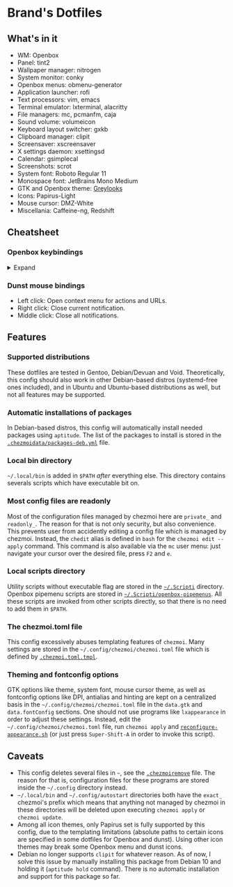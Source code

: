 # Brand's Dotfiles

## What's in it

* WM: Openbox
* Panel: tint2
* Wallpaper manager: nitrogen
* System monitor: conky
* Openbox menus: obmenu-generator
* Application launcher: rofi
* Text processors: vim, emacs
* Terminal emulator: lxterminal, alacritty
* File managers: mc, pcmanfm, caja
* Sound volume: volumeicon
* Keyboard layout switcher: gxkb
* Clipboard manager: clipit
* Screensaver: xscreensaver
* X settings daemon: xsettingsd
* Calendar: gsimplecal
* Screenshots: scrot
* System font: Roboto Regular 11
* Monospace font: JetBrains Mono Medium
* GTK and Openbox theme: [Greylooks](https://github.com/vbrand1984/greylooks)
* Icons: Papirus-Light
* Mouse cursor: DMZ-White
* Miscellania: Caffeine-ng, Redshift

## Cheatsheet

### Openbox keybindings

<details>
  <summary>Expand</summary>

<table>
    <tr>
        <th colspan="2">Application launchers</th>
    </tr>
    <tr>
        <td>Super-Ctrl-B</td>
        <td>Web Browser</td>
    </tr>
    <tr>
        <td>Super-Ctrl-C</td>
        <td>LibreOffice Calc</td>
    </tr>
    <tr>
        <td>Super-Ctrl-E</td>
        <td>Emacs client</td>
    </tr>
    <tr>
        <td>Super-Ctrl-F</td>
        <td>File manager</td>
    </tr>
    <tr>
        <td>Super-Ctrl-I</td>
        <td>LibreOffice Impress</td>
    </tr>
    <tr>
        <td>Super-Ctrl-O</td>
        <td>Obconf</td>
    </tr>
    <tr>
        <td>Super-Ctrl-P</td>
        <td>Pavucontrol</td>
    </tr>
    <tr>
        <td>Super-Ctrl-R</td>
        <td>Tor Browser launcher</td>
    </tr>
    <tr>
        <td>Super-Ctrl-S</td>
        <td>OBS-Studio</td>
    </tr>
    <tr>
        <td>Super-Ctrl-T</td>
        <td>Terminal emulator</td>
    </tr>
    <tr>
        <td>Super-Ctrl-W</td>
        <td>LibreOffice Writer</td>
    </tr>
    <tr>
        <td>Ctrl-Alt-Del</td>
        <td>System monitor</td>
    </tr>
    <tr>
        <th colspan="2">rofi</th>
    </tr>
    <tr>
        <td>Super-Enter</td>
        <td>run module (run a command)</td>
    </tr>
    <tr>
        <td>Super-Shift-Enter</td>
        <td>drun module (run desktop application)</td>
    </tr>
    <tr>
        <td>Super-F1</td>
        <td>calc module (not working in Debian-based installs)</td>
    </tr>
    <tr>
        <td>Super-Tab</td>
        <td>window switching module</td>
    </tr>
    <tr>
        <th colspan="2">Screenshots</th>
    </tr>
    <tr>
        <td>PrtScr</td>
        <td>Take a screenshot (fullscreen)</td>
    </tr>
    <tr>
        <td>Alt-PrtScr</td>
        <td>Screenshot of the current window</td>
    </tr>
    <tr>
        <td>Ctrl-PrtScr</td>
        <td>Screenshot of selection</td>
    </tr>
    <tr>
        <td>Super-PrtScr</td>
        <td>Fullscreen screenshot with a 5 sec delay</td>
    </tr>
    <tr>
        <td>Super-Alt-PrtScr</td>
        <td>Screenshot of the current window with a 5 sec delay</td>
    </tr>
    <tr>
        <th colspan="2">Inherent Openbox stuff</th>
    </tr>
    <tr>
        <td>Super-Shift-A</td>
        <td>Reconfigure whole appearance</td>
    </tr>
    <tr>
        <td>Super-Shift-C</td>
        <td>Reconfigure Openbox</td>
    </tr>
    <tr>
        <td>Super-Esc</td>
        <td>Show Openbox menu</td>
    </tr>
    <tr>
        <td>Super-D</td>
        <td>Show/hide desktop</td>
    </tr>
    <tr>
        <th colspan="2">Session management</th>
    </tr>
    <tr>
        <td>Super-Ctrl-L</td>
        <td>Lock screen</td>
    </tr>
    <tr>
        <td>Super-Ctrl-Q</td>
        <td>Shutdown dialogue</td>
    </tr>
    <tr>
        <td>Super-Shift-Q</td>
        <td>Exit Openbox</td>
    </tr>
    <tr>
        <th colspan="2">Navigating between desktops</th>
    </tr>
    <tr>
        <td>Super-[1..4]</td>
        <td>Go to desktop 1, 2, 3 or 4</td>
    </tr>
    <tr>
        <td>Super-Ctrl-Left</td>
        <td>Go to the desktop to the left</td>
    </tr>
    <tr>
        <td>Super-Ctrl-Right</td>
        <td>Go to the desktop to the right</td>
    </tr>
    <tr>
        <td>Super-Ctrl-Up</td>
        <td>Go to the desktop above</td>
    </tr>
    <tr>
        <td>Super-Ctrl-Down</td>
        <td>Go to the desktop below</td>
    </tr>
    <tr>
        <th colspan="2">Moving windows between desktops</th>
    </tr>
    <tr>
        <td>Super-Shift-[1..4]</td>
        <td>Move current window to desktop 1, 2, 3 or 4</td>
    </tr>
    <tr>
        <td>Super-Shift-Left</td>
        <td>Move current window to the desktop to the left</td>
    </tr>
    <tr>
        <td>Super-Shift-Right</td>
        <td>Move current window to the desktop to the right</td>
    </tr>
    <tr>
        <td>Super-Shift-Up</td>
        <td>Move current window to the desktop above</td>
    </tr>
    <tr>
        <td>Super-Shift-Down</td>
        <td>Move current window to the desktop below</td>
    </tr>
    <tr>
        <th colspan="2">Window handling</th>
    </tr>
    <tr>
        <td>Alt-F4, Super-Q</td>
        <td>Close current window</td>
    </tr>
    <tr>
        <td>Alt-Esc</td>
        <td>Drown the window into the bottom of the stack</td>
    </tr>
    <tr>
        <td>Alt-Space</td>
        <td>Show window&#39;s context menu</td>
    </tr>
    <tr>
        <td>Super-F</td>
        <td>Toggle fullscreen</td>
    </tr>
    <tr>
        <td>Super-I</td>
        <td>Iconify current window</td>
    </tr>
    <tr>
        <td>Super-M</td>
        <td>Toggle maximize</td>
    </tr>
    <tr>
        <td>Super-O</td>
        <td>Toggle omnipresent</td>
    </tr>
    <tr>
        <td>Alt-Tab</td>
        <td>Switch to the next window</td>
    </tr>
    <tr>
        <td>Ctrl-Alt-Tab</td>
        <td>Switch to the previous window</td>
    </tr>
    <tr>
        <th colspan="2">(Semi)-Tiling</th>
    </tr>
    <tr>
        <td>Super-Left</td>
        <td>Shift current window to the left half of the screen</td>
    </tr>
    <tr>
        <td>Super-Right</td>
        <td>Shift current window to the right half of the screen</td>
    </tr>
    <tr>
        <td>Super-Up</td>
        <td>Shift current window to the top half of the screen</td>
    </tr>
    <tr>
        <td>Super-Down</td>
        <td>Shift current window to the bottom half of the screen</td>
    </tr>
    <tr>
        <td>Super-Home</td>
        <td>Shift current window to the upper-left corner of the screen</td>
    </tr>
    <tr>
        <td>Super-PageUp</td>
        <td>Shift current window to the upper-right corner of the screen</td>
    </tr>
    <tr>
        <td>Super-PageDown</td>
        <td>Shift current window to the bottom-right corner of the screen</td>
    </tr>
    <tr>
        <td>Super-End</td>
        <td>Shift current window to the bottom-left corner of the screen</td>
    </tr>
</table>
</details>

### Dunst mouse bindings
* Left click: Open context menu for actions and URLs.
* Right click: Close current notification.
* Middle click: Close all notifications.

## Features

### Supported distributions
These dotfiles are tested in Gentoo, Debian/Devuan and Void. Theoretically, this config should also work in other Debian-based distros (systemd-free ones included), and in Ubuntu and Ubuntu-based distributions as well, but not all features may be supported.

### Automatic installations of packages
In Debian-based distros, this config will automatically install needed packages using `aptitude`. The list of the packages to install is stored in the [`.chezmoidata/packages-deb.yml`](home/.chezmoidata/packages-deb.yml) file.

### Local bin directory
`~/.local/bin` is added in `$PATH` _after_ everything else. This directory contains severals scripts which have executable bit on.

### Most config files are readonly
Most of the configuration files managed by chezmoi here are `private_` and `readonly_`. The reason for that is not only security, but also convenience. This prevents user from accidently editing a config file which is managed by chezmoi. Instead, the `chedit` alias is defined in `bash` for the `chezmoi edit --apply` command. This command is also available via the `mc` user menu: just navigate your cursor over the desired file, press `F2` and `e`.

### Local scripts directory
Utility scripts without executable flag are stored in the [`~/.Scripti`](home/exact_private_dot_Scripti) directory. Openbox pipemenu scripts are stored in [`~/.Scripti/openbox-pipemenus`](home/exact_private_dot_Scripti/exact_private_dot_openbox-menus). All these scripts are invoked from other scripts directly, so that there is no need to add them in `$PATH`.

### The chezmoi.toml file
This config excessively abuses templating features of `chezmoi`. Many settings are stored in the `~/.config/chezmoi/chezmoi.toml` file which is defined by [`.chezmoi.toml.tmpl`](home/.chezmoi.toml.tmpl).

### Theming and fontconfig options
GTK options like theme, system font, mouse cursor theme, as well as fontconfig options like DPI, antialias and hinting are kept on a centralized basis in the `~/.config/chezmoi/chezmoi.toml` file in the `data.gtk` and `data.fontConfig` sections. One should not use programs like `lxappearance` in order to adjust these settings. Instead, edit the `~/.config/chezmoi/chezmoi.toml` file, run `chezmoi apply` and [`reconfigure-appearance.sh`](home/private_dot_local/exact_private_bin/private_readonly_executable_reconfigure-appearance.sh.tmpl) (or just press `Super-Shift-A` in order to invoke this script).


## Caveats

* This config deletes several files in `~`, see the [`.chezmoiremove`](home/.chezmoiremove) file. The reason for that is, configuration files for these programs are stored inside the `~/.config` directory instead.
* `~/.local/bin` and `~/.config/autostart` directories both have the `exact_` chezmoi's prefix which means that anything not managed by chezmoi in these directories will be deleted upon executing `chezmoi apply` or `chezmoi update`.
* Among all icon themes, only Papirus set is fully supported by this config, due to the templating limitations (absolute paths to certain icons are specified in some dotfiles for Openbox and dunst). Using other icon themes may break some Openbox menu and dunst icons.
* Debian no longer supports `clipit` for whatever reason. As of now, I solve this issue by manually installing this package from Debian 10 and holding it (`aptitude hold` command). There is no automatic installation and support for this package so far.
